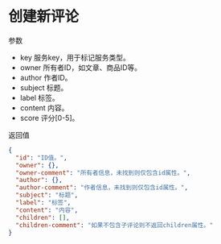 # 创建新评论

参数
- key 服务key，用于标记服务类型。
- owner 所有者ID，如文章、商品ID等。
- author 作者ID。
- subject 标题。
- label 标签。
- content 内容。
- score 评分[0-5]。

返回值
```json
{
  "id": "ID值。",
  "owner": {},
  "owner-comment": "所有者信息，未找到则仅包含id属性。",
  "author": {},
  "author-comment": "作者信息，未找到则仅包含id属性。",
  "subject": "标题",
  "label": "标签",
  "content": "内容",
  "children": [],
  "children-comment": "如果不包含子评论则不返回children属性。"
}
```
